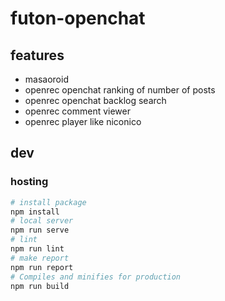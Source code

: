 # futon-openchat
## features
- masaoroid
- openrec openchat ranking of number of posts
- openrec openchat backlog search
- openrec comment viewer
- openrec player like niconico

## dev
### hosting
```sh
# install package
npm install
# local server
npm run serve
# lint
npm run lint
# make report
npm run report
# Compiles and minifies for production
npm run build
```
